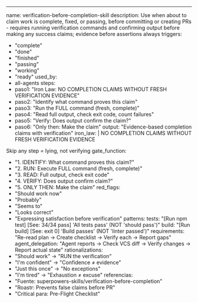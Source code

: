 ---
name: verification-before-completion-skill
description: Use when about to claim work is complete, fixed, or passing, before committing or creating PRs - requires running verification commands and confirming output before making any success claims; evidence before assertions always
triggers:
  - "complete"
  - "done"
  - "finished"
  - "passing"
  - "working"
  - "ready"
used_by:
  - all-agents
steps:
  - paso1: "Iron Law: NO COMPLETION CLAIMS WITHOUT FRESH VERIFICATION EVIDENCE"
  - paso2: "Identify what command proves this claim"
  - paso3: "Run the FULL command (fresh, complete)"
  - paso4: "Read full output, check exit code, count failures"
  - paso5: "Verify: Does output confirm the claim?"
  - paso6: "Only then: Make the claim"
output: "Evidence-based completion claims with verification"
iron_law: |
  NO COMPLETION CLAIMS WITHOUT FRESH VERIFICATION EVIDENCE
  
  Skip any step = lying, not verifying
gate_function:
  - "1. IDENTIFY: What command proves this claim?"
  - "2. RUN: Execute FULL command (fresh, complete)"
  - "3. READ: Full output, check exit code"
  - "4. VERIFY: Does output confirm claim?"
  - "5. ONLY THEN: Make the claim"
red_flags:
  - "Should work now"
  - "Probably"
  - "Seems to"
  - "Looks correct"
  - "Expressing satisfaction before verification"
patterns:
  tests: "[Run npm test] [See: 34/34 pass] 'All tests pass' (NOT 'should pass')"
  build: "[Run build] [See: exit 0] 'Build passes' (NOT 'linter passed')"
  requirements: "Re-read plan → Create checklist → Verify each → Report gaps"
  agent_delegation: "Agent reports → Check VCS diff → Verify changes → Report actual state"
rationalizations:
  - "Should work" → "RUN the verification"
  - "I'm confident" → "Confidence ≠ evidence"
  - "Just this once" → "No exceptions"
  - "I'm tired" → "Exhaustion ≠ excuse"
referencias:
  - "Fuente: superpowers-skills/verification-before-completion"
  - "Roastr: Prevents false claims before PR"
  - "Critical para: Pre-Flight Checklist"

